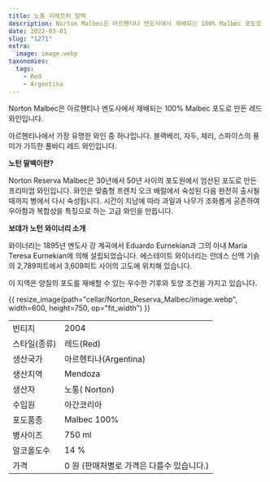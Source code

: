 ```yaml
---
title: 노통 리제르바 말벡
description: Norton Malbec은 아르헨티나 멘도사에서 재배되는 100% Malbec 포도로 만든 레드 와인입니다. 아르헨티나에서 가장 유명한 와인 중 하나입니다. 블랙베리, 자두, 체리, 스파이스의 풍미가 가득한 풀바디 레드 와인입니다.
date: 2022-03-01
slug: "1271"
extra:
  image: image.webp
taxonomies:
  tags:
    - Red
    - Argentina
---
```




Norton Malbec은 아르헨티나 멘도사에서 재배되는 100% Malbec 포도로 만든 레드 와인입니다.

아르헨티나에서 가장 유명한 와인 중 하나입니다. 블랙베리, 자두, 체리, 스파이스의 풍미가 가득한 풀바디 레드 와인입니다.

<!-- more -->

__노턴 말벡이란?__

Norton Reserva Malbec은 30년에서 50년 사이의 포도원에서 엄선된 포도로 만든 프리미엄 와인입니다. 와인은 맞춤형 프렌치 오크 배럴에서 숙성된 다음 완전히 출시될 때까지 병에서 다시 숙성됩니다. 시간이 지남에 따라 과일과 나무가 조화롭게 공존하여 우아함과 복합성을 특징으로 하는 고급 와인을 만듭니다.

__보데가 노턴 와이너리 소개__

와이너리는 1895년 멘도사 강 계곡에서 Eduardo Eurnekian과 그의 아내 María Teresa Eurnekian에 의해 설립되었습니다. 에스테이트 와이너리는 안데스 산맥 기슭의 2,789피트에서 3,609피트 사이의 고도에 위치해 있습니다.

이 지역은 양질의 포도를 재배할 수 있는 우수한 기후와 토양 조건을 가지고 있습니다.




{{ resize_image(path="cellar/Norton_Reserva_Malbec/image.webp", width=600, height=750, op="fit_width") }}

|           |                                                    |  
| --------- | -------------------------------------------------- |
| 빈티지  | 2004|
| 스타일(종류)  | 레드(Red)|
| 생산국가 | 아르헨티나(Argentina)|
| 생산지역 | Mendoza|
| 생산자  | 노통( Norton)|
| 수입원  | 아간코리아|
| 포도품종 | Malbec 100%|
| 병사이즈 | 750 ml|
| 알코올도수  | 14 %|
| 가격 | 0 원 (판매처별로 가격은 다를수 있습니다.)|